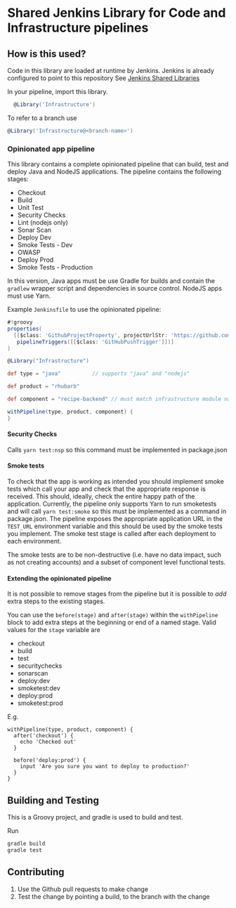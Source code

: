 # Shared Jenkins Library for Code and Infrastructure pipelines

## How is this used?
Code in this library are loaded at runtime by Jenkins.
Jenkins is already configured to point to this repository
See [Jenkins Shared Libraries](https://jenkins.io/doc/book/pipeline/shared-libraries/)

In your pipeline, import this library.

```groovy
  @Library('Infrastructure')
```

To refer to a branch use 
```groovy
@Library('Infrastructure@<branch-name>')
```

### Opinionated app pipeline

This library contains a complete opinionated pipeline that can build, test and deploy Java
and NodeJS applications. The pipeline contains the following stages:

* Checkout
* Build
* Unit Test
* Security Checks
* Lint (nodejs only)
* Sonar Scan
* Deploy Dev
* Smoke Tests - Dev
* OWASP
* Deploy Prod
* Smoke Tests - Production

In this version, Java apps must be use Gradle for builds and contain the `gradlew` wrapper
script and dependencies in source control. NodeJS apps must use Yarn.

Example `Jenkinsfile` to use the opinionated pipeline:
```groovy
#!groovy
properties(
  [[$class: 'GithubProjectProperty', projectUrlStr: 'https://github.com/contino/moj-rhubarb-recipes-service'],
   pipelineTriggers([[$class: 'GitHubPushTrigger']])]
)

@Library("Infrastructure")

def type = "java"          // supports "java" and "nodejs"

def product = "rhubarb"

def component = "recipe-backend" // must match infrastructure module name

withPipeline(type, product, component) {
}
```

#### Security Checks

Calls `yarn test:nsp` so this command must be implemented in package.json

#### Smoke tests

To check that the app is working as intended you should implement smoke tests which call your app and check that the appropriate response is received.
This should, ideally, check the entire happy path of the application. Currently, the pipeline only supports Yarn to run smoketests and will call `yarn test:smoke`
so this must be implemented as a command in package.json. The pipeline exposes the appropriate application URL in the
`TEST_URL` environment variable and this should be used by the smoke tests you implement. The smoke test stage is
called after each deployment to each environment.

The smoke tests are to be non-destructive (i.e. have no data impact, such as not creating accounts) and a subset of component level functional tests.

#### Extending the opinionated pipeline

It is not possible to remove stages from the pipeline but it is possible to _add_ extra steps to the existing stages.

You can use the `before(stage)` and `after(stage)` within the `withPipeline` block to add extra steps at the beginning or end of a named stage. Valid values for the `stage` variable are

 * checkout
 * build
 * test
 * securitychecks
 * sonarscan
 * deploy:dev
 * smoketest:dev
 * deploy:prod
 * smoketest:prod

E.g.

```
withPipeline(type, product, component) {
  after('checkout') {
    echo 'Checked out'
  }
  
  before('deploy:prod') {
    input 'Are you sure you want to deploy to production?'
  }
}
```

## Building and Testing
This is a Groovy project, and gradle is used to build and test.

Run
```bash
gradle build
gradle test
```

## Contributing

 1. Use the Github pull requests to make change
 2. Test the change by pointing a build, to the branch with the change
